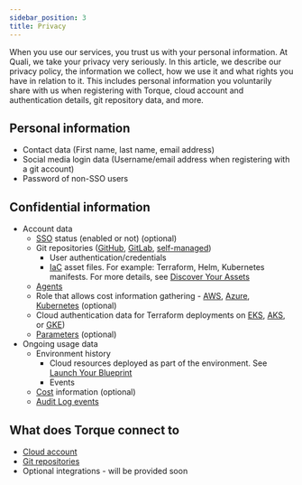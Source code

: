 ```yaml
---
sidebar_position: 3
title: Privacy
---
```


When you use our services, you trust us with your personal information. At Quali, we take your privacy very seriously. In this article, we describe our privacy policy, the information we collect, how we use it and what rights you have in relation to it. This includes personal information you voluntarily share with us when registering with Torque, cloud account and authentication details, git repository data, and more.

## Personal information 

* Contact data (First name, last name, email address) 
* Social media login data (Username/email address when registering with a git account)
* Password of non-SSO users

## Confidential information  

* Account data 
    * [SSO](/admin-guide/sso) status (enabled or not) (optional) 
    * Git repositories ([GitHub](/admin-guide/source-control-github), [GitLab](/admin-guide/source-control-gitlab), [self-managed](/admin-guide/source-managed-self-service))
        * User authentication/credentials 
        * [IaC](/overview/supported-platforms#infrastructure-as-code) asset files. For example: Terraform, Helm, Kubernetes manifests. For more details, see [Discover Your Assets](/getting-started/Discover%20Your%20Assets)
    * [Agents](/getting-started/Install-and-connect-self-hosted-agent) 
    * Role that allows cost information gathering - [AWS](/admin-guide/configuring-cost-aws), [Azure](/admin-guide/configuring-cost-azure), [Kubernetes](/admin-guide/configuring-cost-k8s) (optional)
    * Cloud authentication data for Terraform deployments on [EKS](/authentication/service-accounts-for-aws), [AKS](/authentication/service-accounts-for-azure), or [GKE](/authentication/service-accounts-for-gcp))
    * [Parameters](/admin-guide/params) (optional) 
* Ongoing usage data 
    * Environment history  
        * Cloud resources deployed as part of the environment. See [Launch Your Blueprint](/getting-started/Launch-environment)
        * Events 
    * [Cost](/admin-guide/cost) information (optional) 
    * [Audit Log events](/audit-log/events)

## What does Torque connect to 

* [Cloud account](/getting-started/Install-and-connect-self-hosted-agent)
* [Git repositories](/getting-started/Install-and-connect-self-hosted-agent)
* Optional integrations - will be provided soon
